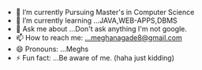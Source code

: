 
- 🔭 I’m currently Pursuing Master's in Computer Science 
- 🌱 I’m currently learning ...JAVA,WEB-APPS,DBMS
- 💬 Ask me about ...Don't ask anything I'm not google.
- 📫 How to reach me: ...meghanagade8@gmail.com
- 😄 Pronouns: ...Meghs
- ⚡ Fun fact: ...Be aware of me. (haha just kidding)
<!--
**Megh8na/Megh8na** is a ✨ _special_ ✨ repository because its `README.md` (this file) appears on your GitHub profile.

Here are some ideas to get you started:


-->
